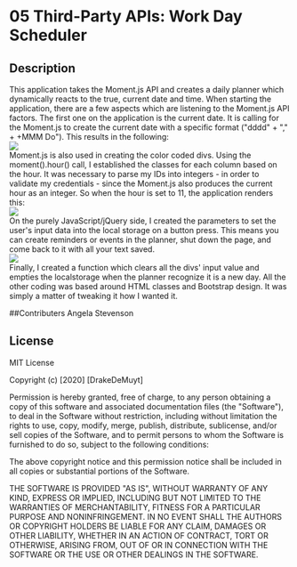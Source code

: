 # 05 Third-Party APIs: Work Day Scheduler
## Description
This application takes the Moment.js API and creates a daily planner which dynamically reacts to the true, current date and time.
When starting the application, there are a few aspects which are listening to the Moment.js API factors. 
The first one on the application is the current date. 
It is calling for the Moment.js to create the current date with a specific format ("dddd" + "," + +MMM Do"). This results in the following:
<br>
<img src="../Assets/planner_current-day">
<br>
Moment.js is also used in creating the color coded divs. 
Using the moment().hour() call, I established the classes for each column based on the hour.
It was necessary to parse my IDs into integers - in order to validate my credentials - since the Moment.js also produces the current hour as an integer.
So when the hour is set to 11, the application renders this:
<br>
<img src="../Assets/planner_hour">
<br>
On the purely JavaScript/jQuery side, I created the parameters to set the user's input data into the local storage on a button press.
This means you can create reminders or events in the planner, shut down the page, and come back to it with all your text saved.
<br>
<img src="../Assets/planner_localstorage-set">
<br>
Finally, I created a function which clears all the divs' input value and empties the localstorage when the planner recognize it is a new day.
All the other coding was based around HTML classes and Bootstrap design. It was simply a matter of tweaking it how I wanted it.


##Contributers
Angela Stevenson 

## License
MIT License

Copyright (c) [2020] [DrakeDeMuyt]

Permission is hereby granted, free of charge, to any person obtaining a copy
of this software and associated documentation files (the "Software"), to deal
in the Software without restriction, including without limitation the rights
to use, copy, modify, merge, publish, distribute, sublicense, and/or sell
copies of the Software, and to permit persons to whom the Software is
furnished to do so, subject to the following conditions:

The above copyright notice and this permission notice shall be included in all
copies or substantial portions of the Software.

THE SOFTWARE IS PROVIDED "AS IS", WITHOUT WARRANTY OF ANY KIND, EXPRESS OR
IMPLIED, INCLUDING BUT NOT LIMITED TO THE WARRANTIES OF MERCHANTABILITY,
FITNESS FOR A PARTICULAR PURPOSE AND NONINFRINGEMENT. IN NO EVENT SHALL THE
AUTHORS OR COPYRIGHT HOLDERS BE LIABLE FOR ANY CLAIM, DAMAGES OR OTHER
LIABILITY, WHETHER IN AN ACTION OF CONTRACT, TORT OR OTHERWISE, ARISING FROM,
OUT OF OR IN CONNECTION WITH THE SOFTWARE OR THE USE OR OTHER DEALINGS IN THE
SOFTWARE.

